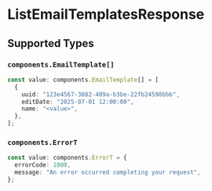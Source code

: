 # ListEmailTemplatesResponse


## Supported Types

### `components.EmailTemplate[]`

```typescript
const value: components.EmailTemplate[] = [
  {
    uuid: "123e4567-3882-489a-b3be-22fb24598bbb",
    editDate: "2025-07-01 12:00:00",
    name: "<value>",
  },
];
```

### `components.ErrorT`

```typescript
const value: components.ErrorT = {
  errorCode: 1000,
  message: "An error occurred completing your request",
};
```

